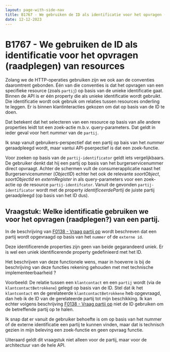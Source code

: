 ```yaml
---
layout: page-with-side-nav
title: B1767 - We gebruiken de ID als identificatie voor het opvragen (raadplegen) van resources
date: 12-12-2023
---
```


# B1767 - We gebruiken de ID als identificatie voor het opvragen (raadplegen) van resources

Zolang we de HTTP-operaties gebruiken zijn we ook aan de conventies daaromtrent gebonden. 
Één van die conventies is dat het opvragen van een specifieke resource (zoals `partij`) op basis van de unieke identificatie gaat. 
Binnen de API is er één property die als unieke identificatie wordt gebruikt. Die identificatie wordt ook gebruik om relaties tussen resources onderling te leggen. 
Er is binnen klantinteracties gekozen om dat op basis van de ID te doen. 

Dat betekent dat het selecteren van een resource op basis van alle andere properties leidt tot een zoek-actie m.b.v. query-parameters. 
Dat geldt in ieder geval voor hert *nummer* van de `partij`. 

Ik snap vanuit gebruikers-perspectief dat een partij op bais van het *nummer* geraadpleegd wordt, maar vantui API-pserpectief is dat een zoek-functie. 

Voor zoeken op basis van de `partij-identificator` geldt iets vergelijkbaars. De gebruiker denkt dat hij een partij op basis van het burgerservicenummer direct opvraagt. 
Achter de schermen vult de consumerapplicatie naast het Burgerservicenummer (*ObjectID*) echter het ook de relevante *soortObject*, *soortObjectId* en *externRegister* in als query-parameters voor een zoek-actie op de resource `partij-identifcator`. Vanuit de gevonden `partij-identificator` wordt met de property *identificeerdePartij* de juiste partij geraadpleegd (op basis van het ID dus).   

## Vraagstuk:  Welke identificatie gebruiken we voor het opvragen (raadplegen?) van een partij. 

In de beschrijving van [F0138 - Vraag partij op](./artefacten/0138.md) wordt beschreven dat een partij wordt opgevraagd op basis van het `nummer` of de `externe id`.

Deze identificerende properties zijn geen van beide gegarandeerd uniek. Er is wel een uniek identificerende property gedefinieerd met het ID. 

Het beschrijven van deze functionele wens, maar in hoeverre is bij de beschrijving van deze functies rekening gehouden met met technische implementeerbaarheid ? 

Voorbeeld: De relatie tussen een `klantcontact` en een `partij` wordt (via de `klantcontactBetrokkene`)  gelegd op basis van de ID. 
Stel dat ik het `klantcontact` en de gerelateerde `klantcontactBetrokkene` heb opgevraagd, dan heb ik de ID van de gerelateerde partij tot mijn beschikking. 
Ik kan echter volgens beschrijving [F0138 - Vraag partij op](./artefacten/0138.md) niet de ID gebruiken om de betreffende partij op te halen. 

Ik snap dat er vanuit de gebruiker behoefte is om op basis van het nummer of de externe identificatie een partij te kunnen vinden, maar dat is technisch gezien in mijn beleving een zoek-functie en geen opvraag functie. 

Uiteraard geldt dit vraagstuk niet alleen voor de partij, maar voor de architectuur van de hele API. 
